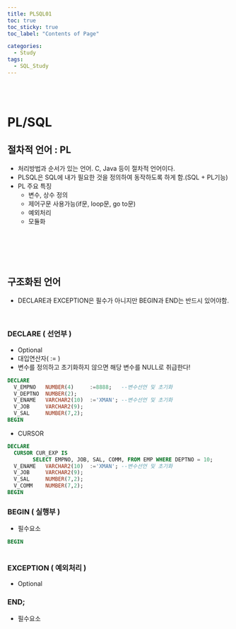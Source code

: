 ```yaml
---
title: PLSQL01
toc: true
toc_sticky: true
toc_label: "Contents of Page"

categories:
  - Study
tags:
  - SQL_Study
---
```


<br><br>

# PL/SQL
## 절차적 언어 : PL
* 처리방법과 순서가 있는 언어. C, Java 등이 절차적 언어이다.
* PLSQL은 SQL에 내가 필요한 것을 정의하여 동작하도록 하게 함.(SQL + PL기능)
* PL 주요 특징
  + 변수, 상수 정의
  + 제어구문 사용가능(if문, loop문, go to문)
  + 예외처리
  + 모듈화

<br><br><br><br>

## 구조화된 언어
* DECLARE과 EXCEPTION은 필수가 아니지만 BEGIN과 END는 반드시 있어야함.

<br>

### DECLARE ( 선언부 )
* Optional
* 대입연산자( := )
* 변수를 정의하고 초기화하지 않으면 해당 변수를 NULL로 취급한다!

```sql
DECLARE
  V_EMPNO   NUMBER(4)     :=8888;   --변수선언 및 초기화
  V_DEPTNO  NUMBER(2);
  V_ENAME   VARCHAR2(10)  :='XMAN'; --변수선언 및 초기화
  V_JOB     VARCHAR2(9);
  V_SAL     NUMBER(7,2);
BEGIN
```

* CURSOR

```sql
DECLARE
  CURSOR CUR_EXP IS
        SELECT EMPNO, JOB, SAL, COMM, FROM EMP WHERE DEPTNO = 10;
  V_ENAME   VARCHAR2(10)  :='XMAN'; --변수선언 및 초기화
  V_JOB     VARCHAR2(9);
  V_SAL     NUMBER(7,2);
  V_COMM    NUMBER(7,2);
BEGIN
```

### BEGIN ( 실행부 )
* 필수요소

```sql
BEGIN
  

```

### EXCEPTION ( 예외처리 )
* Optional

### END;
* 필수요소
